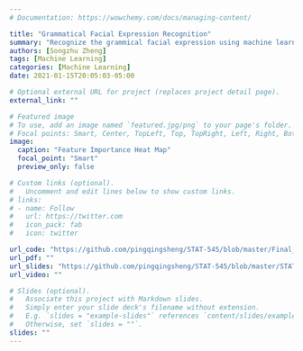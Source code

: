 ```yaml
---
# Documentation: https://wowchemy.com/docs/managing-content/

title: "Grammatical Facial Expression Recognition"
summary: "Recognize the grammical facial expression using machine learning"
authors: [Songzhu Zheng]
tags: [Machine Learning]
categories: [Machine Learning]
date: 2021-01-15T20:05:03-05:00

# Optional external URL for project (replaces project detail page).
external_link: ""

# Featured image
# To use, add an image named `featured.jpg/png` to your page's folder.
# Focal points: Smart, Center, TopLeft, Top, TopRight, Left, Right, BottomLeft, Bottom, BottomRight.
image:
  caption: "Feature Importance Heat Map"
  focal_point: "Smart"
  preview_only: false

# Custom links (optional).
#   Uncomment and edit lines below to show custom links.
# links:
# - name: Follow
#   url: https://twitter.com
#   icon_pack: fab
#   icon: twitter

url_code: "https://github.com/pingqingsheng/STAT-545/blob/master/Final_Project.R"
url_pdf: ""
url_slides: "https://github.com/pingqingsheng/STAT-545/blob/master/STAT-541%20MultiVar.pdf"
url_video: ""

# Slides (optional).
#   Associate this project with Markdown slides.
#   Simply enter your slide deck's filename without extension.
#   E.g. `slides = "example-slides"` references `content/slides/example-slides.md`.
#   Otherwise, set `slides = ""`.
slides: ""
---
```

